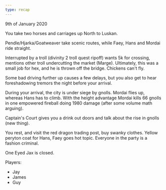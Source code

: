 ```yaml
---
type: recap
---
```


9th of January 2020

You take two horses and carriages up North to Luskan.

Pendle/Hjarka/Goatweaver take scenic routes, while Faey, Hans and Mordai ride straight.

Interrupted by a troll (divinity 2 troll quest ripoff) wants 5k for crossing, mentions other troll undercutting the market (Marge).
Ultimately, this was a small job for hex, and he is thrown off the bridge. Chickens can't fly.

Some bad driving further up causes a few delays, but you also get to hear foreshadowing tremors the night before your arrival.

During your arrival, the city is under siege by gnolls. Mordai flies up, whereas Hans has to climb. With the height advantage Mordai kills 66 gnolls in one empowered fireball doing 1980 damage (after some volume math arguing).

Captain's Court gives you a drink out doors and talk about the rise in gnolls (new thing).

You rest, and visit the red dragon trading post, buy swanky clothes. Yellow peryton coat for Hans, Faey goes hot topic.
Everyone in the party is a fashion criminal.

One Eyed Jax is closed.

Players:
- Jay
- James
- Guy